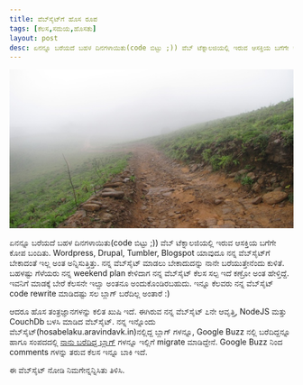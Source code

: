 ```yaml
---
title: ವೆಬ್‌ಸೈಟ್‌ಗೆ ಹೊಸ ರೂಪ
tags: [ಕೆಲಸ,ಸಮಯ,ಹೊಸತು]
layout: post
desc: ಏನನ್ನೂ ಬರೆಯದೆ ಬಹಳ ದಿನಗಳಾಯಿತು(code ಬಿಟ್ಟು ;)) ವೆಬ್ ಟೆಕ್ನಾಲಜಿಯಲ್ಲಿ ಇರುವ ಆಸಕ್ತಿಯ ಬಗೆಗೇ ಕೋಪ ಬಂದಿತು. 
---
```

![ದಾರಿ](/photo/daari/m.jpg)

ಏನನ್ನೂ ಬರೆಯದೆ ಬಹಳ ದಿನಗಳಾಯಿತು(code ಬಿಟ್ಟು ;)) ವೆಬ್ ಟೆಕ್ನಾಲಜಿಯಲ್ಲಿ ಇರುವ ಆಸಕ್ತಿಯ ಬಗೆಗೇ ಕೋಪ ಬಂದಿತು. Wordpress, Drupal, Tumbler, Blogspot ಯಾವುದೂ ನನ್ನ ವೆಬ್‌ಸೈಟ್‌ಗೆ ಬೇಕಾದಂತೆ ಇಲ್ಲ ಅಂತ ಅನ್ನಿಸುತ್ತಿತ್ತು. ನನ್ನ ವೆಬ್‌ಸೈಟ್‌ ಮಾಡಲು ಬೇಕಾದುದನ್ನು ನಾನೇ ಬರೆಯುತ್ತೇನೆಂದು ಕುಳಿತೆ. ಬಹಳಷ್ಟು ಗೆಳೆಯರು ನನ್ನ weekend plan ಕೇಳಿದಾಗ ನನ್ನ ವೆಬ್‌ಸೈಟ್‌ ಕೆಲಸ ಸಲ್ಪ ಇದೆ ಕಣ್ರೋ ಅಂತ ಹೇಳ್ತಿದ್ದೆ. ಇವನಿಗೆ ಮಾಡಕ್ಕೆ ಬೇರೆ ಕೆಲಸನೇ ಇಲ್ವಾ ಅಂತನೂ ಅಂದುಕೊಂಡಿರಬಹುದು. ಇನ್ನೂ ಕೆಲವರು ನನ್ನ ವೆಬ್‌ಸೈಟ್‌ code rewrite ಮಾಡಿದಷ್ಟು ಸಲ ಬ್ಲಾಗ್ ಬರೆದಿಲ್ಲ ಅಂತಾರೆ :)

ಆದರೂ ಹೊಸ ತಂತ್ರಜ್ಞಾನಗಳನ್ನು ಕಲಿತ ಖುಷಿ ಇದೆ. ಈಗಿರುವ ನನ್ನ ವೆಬ್‌ಸೈಟ್‌ ೭ನೇ ಆವೃತ್ತಿ, NodeJS ಮತ್ತು CouchDb ಬಳಸಿ ಮಾಡಿದ ವೆಬ್‌ಸೈಟ್‌. ನನ್ನ ಇನ್ನೊಂದು ವೆಬ್‌ಸೈಟ್‌(hosabelaku.aravindavk.in)ನಲ್ಲಿದ್ದ ಬ್ಲಾಗ್ ಗಳನ್ನೂ, Google Buzz ನಲ್ಲಿ ಬರೆದಿದ್ದನ್ನೂ ಹಾಗೂ ಸಂಪದದಲ್ಲಿ [ನಾನು ಬರೆದಿದ್ದ ಬ್ಲಾಗ್](http://sampada.net/user/aravinda) ಗಳನ್ನೂ ಇಲ್ಲಿಗೆ migrate ಮಾಡಿದ್ದೇನೆ. Google Buzz ನಿಂದ comments ಗಳನ್ನು ತರುವ ಕೆಲಸ ಇನ್ನೂ ಬಾಕಿ ಇದೆ.

ಈ ವೆಬ್‌ಸೈಟ್‌ ನೋಡಿ ನಿಮಗೇನ್ನನ್ನಿಸಿತು ತಿಳಿಸಿ. 
